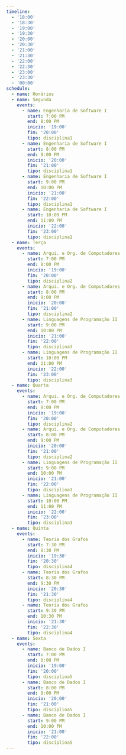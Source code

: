 ```yaml
---
timeline:
  - '18:00'
  - '18:30'
  - '19:00'
  - '19:30'
  - '20:00'
  - '20:30'
  - '21:00'
  - '21:30'
  - '22:00'
  - '22:30'
  - '23:00'
  - '23:30'
  - '00:00'
schedule:
  - name: Horários
  - name: Segunda
    events:
      - name: Engenharia de Software I
        start: 7:00 PM
        end: 8:00 PM
        inicio: '19:00'
        fim: '20:00'
        tipo: disciplina1
      - name: Engenharia de Software I
        start: 8:00 PM
        end: 9:00 PM
        inicio: '20:00'
        fim: '21:00'
        tipo: disciplina1
      - name: Engenharia de Software I
        start: 9:00 PM
        end: 10:00 PM
        inicio: '21:00'
        fim: '22:00'
        tipo: disciplina1
      - name: Engenharia de Software I
        start: 10:00 PM
        end: 11:00 PM
        inicio: '22:00'
        fim: '23:00'
        tipo: disciplina1
  - name: Terça
    events:
      - name: Arqui. e Org. de Computadores
        start: 7:00 PM
        end: 8:00 PM
        inicio: '19:00'
        fim: '20:00'
        tipo: disciplina2
      - name: Arqui. e Org. de Computadores
        start: 8:00 PM
        end: 9:00 PM
        inicio: '20:00'
        fim: '21:00'
        tipo: disciplina2
      - name: Linguagens de Programação II
        start: 9:00 PM
        end: 10:00 PM
        inicio: '21:00'
        fim: '22:00'
        tipo: disciplina3
      - name: Linguagens de Programação II
        start: 10:00 PM
        end: 11:00 PM
        inicio: '22:00'
        fim: '23:00'
        tipo: disciplina3
  - name: Quarta
    events:
      - name: Arqui. e Org. de Computadores
        start: 7:00 PM
        end: 8:00 PM
        inicio: '19:00'
        fim: '20:00'
        tipo: disciplina2
      - name: Arqui. e Org. de Computadores
        start: 8:00 PM
        end: 9:00 PM
        inicio: '20:00'
        fim: '21:00'
        tipo: disciplina2
      - name: Linguagens de Programação II
        start: 9:00 PM
        end: 10:00 PM
        inicio: '21:00'
        fim: '22:00'
        tipo: disciplina3
      - name: Linguagens de Programação II
        start: 10:00 PM
        end: 11:00 PM
        inicio: '22:00'
        fim: '23:00'
        tipo: disciplina3
  - name: Quinta
    events:
      - name: Teoria dos Grafos
        start: 7:30 PM
        end: 8:30 PM
        inicio: '19:30'
        fim: '20:30'
        tipo: disciplina4
      - name: Teoria dos Grafos
        start: 8:30 PM
        end: 9:30 PM
        inicio: '20:30'
        fim: '21:30'
        tipo: disciplina4
      - name: Teoria dos Grafos
        start: 9:30 PM
        end: 10:30 PM
        inicio: '21:30'
        fim: '22:30'
        tipo: disciplina4
  - name: Sexta
    events:
      - name: Banco de Dados I
        start: 7:00 PM
        end: 8:00 PM
        inicio: '19:00'
        fim: '20:00'
        tipo: disciplina5
      - name: Banco de Dados I
        start: 8:00 PM
        end: 9:00 PM
        inicio: '20:00'
        fim: '21:00'
        tipo: disciplina5
      - name: Banco de Dados I
        start: 9:00 PM
        end: 10:00 PM
        inicio: '21:00'
        fim: '22:00'
        tipo: disciplina5
---
```

